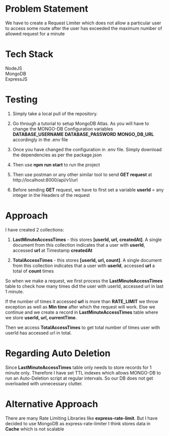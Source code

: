 # Problem Statement

We have to create a Request Limiter which does not allow a particular user to access some route after the user has exceeded the maximum number of allowed request for a minute 

# Tech Stack

NodeJS \
MongoDB \
ExpressJS 

# Testing

1. Simply take a local pull of the repository. 

2. Go through a tutorial to setup MongoDB Atlas. As you will have to change the MONGO-DB Configuration variables 
**DATABASE_USERNAME**  **DATABASE_PASSWORD**  **MONGO_DB_URL** accordingly in the .env file 

3. Once you have changed the configuration in .env file. Simply download the dependencies as per the package.json 

4. Then use **npm run start**  to run the project 

5. Then use postman or any other similar tool to send **GET request** at http://localhost:8000/api/v1/url 

6. Before sending **GET** request, we have to first set a variable **userId** = any integer in the Headers of the request

# Approach

I have created 2 collections:

1. **LastMinuteAccessTimes** - this stores **[userId, url, createdAt]**. A single document from this collection indicates that a user with **userId**, accessed **url** at Timestamp **createdAt**

2. **TotalAccessTimes** - this stores **[userId, url, count]**. A single document from this collection indicates that a user with **userId**, accessed **url** a total of **count** times

So when we make a request, we first process the **LastMinuteAccessTimes** table to check how many times did the user with userId, accessed url in last 1 minute.

If the number of times it accessed **url** is more than **RATE_LIMIT** we throw exception as well as **Min time** after which the request will work. Else we continue and we create a record in **LastMinuteAccessTimes** table where we store **userId, url, currentTime**.

Then we access **TotalAccessTimes** to get total number of times user with userId has accessed url in total.

# Regarding Auto Deletion

Since **LastMinuteAccessTimes** table only needs to store records for 1 minute only. Therefore I have set TTL indexes which allows MONGO-DB to run an Auto-Deletion script at regular intervals. So our DB does not get overloaded with unnecessary clutter.

# Alternative Approach
There are many Rate Limiting Libraries like **express-rate-limit**. But I have decided to use MongoDB as express-rate-limiter I think stores data in **Cache** which is not scalable
